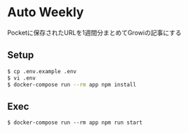 # Auto Weekly
Pocketに保存されたURLを1週間分まとめてGrowiの記事にする

## Setup
```bash
$ cp .env.example .env
$ vi .env
$ docker-compose run --rm app npm install
```

## Exec
```
$ docker-compose run --rm app npm run start
```
